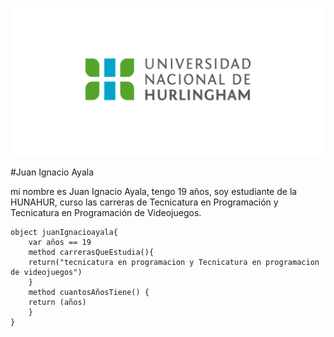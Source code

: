 ![Logo UNAHUR](./assets/UNAHUR.png)

#Juan Ignacio Ayala

mi nombre es Juan Ignacio Ayala, tengo 19 años, soy estudiante de la HUNAHUR, curso las carreras de Tecnicatura en Programación y Tecnicatura en Programación de Videojuegos.

```
object juanIgnacioayala{
	var años == 19
	method carrerasQueEstudia(){
	return("tecnicatura en programacion y Tecnicatura en programacion de videojuegos")
	}
	method cuantosAñosTiene() {
	return (años)
	}
}
```
